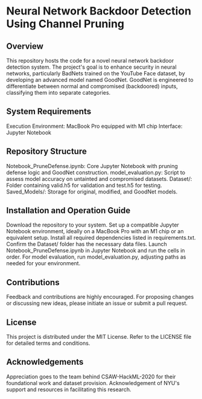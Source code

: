 # Neural Network Backdoor Detection Using Channel Pruning

## Overview
This repository hosts the code for a novel neural network backdoor detection system. The project's goal is to enhance security in neural networks, particularly BadNets trained on the YouTube Face dataset, by developing an advanced model named GoodNet. GoodNet is engineered to differentiate between normal and compromised (backdoored) inputs, classifying them into separate categories.

## System Requirements

Execution Environment: MacBook Pro equipped with M1 chip
Interface: Jupyter Notebook
## Repository Structure

Notebook_PruneDefense.ipynb: Core Jupyter Notebook with pruning defense logic and GoodNet construction.
model_evaluation.py: Script to assess model accuracy on untainted and compromised datasets.
Dataset/: Folder containing valid.h5 for validation and test.h5 for testing.
Saved_Models/: Storage for original, modified, and GoodNet models.
## Installation and Operation Guide

Download the repository to your system.
Set up a compatible Jupyter Notebook environment, ideally on a MacBook Pro with an M1 chip or an equivalent setup.
Install all required dependencies listed in requirements.txt.
Confirm the Dataset/ folder has the necessary data files.
Launch Notebook_PruneDefense.ipynb in Jupyter Notebook and run the cells in order.
For model evaluation, run model_evaluation.py, adjusting paths as needed for your environment.
## Contributions
Feedback and contributions are highly encouraged. For proposing changes or discussing new ideas, please initiate an issue or submit a pull request.

## License
This project is distributed under the MIT License. Refer to the LICENSE file for detailed terms and conditions.

## Acknowledgements

Appreciation goes to the team behind CSAW-HackML-2020 for their foundational work and dataset provision.
Acknowledgement of NYU's support and resources in facilitating this research.
